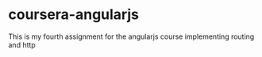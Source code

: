 # coursera-angularjs
This is my fourth assignment for the angularjs course implementing routing and http
